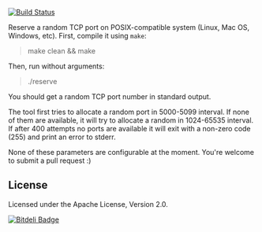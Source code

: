 [![Build Status](https://travis-ci.org/yegor256/random-tcp-port.svg?branch=master)](https://travis-ci.org/yegor256/random-tcp-port)

Reserve a random TCP port on POSIX-compatible system (Linux, Mac OS, Windows, etc). First, compile
it using `make`:

> make clean && make

Then, run without arguments:

> ./reserve

You should get a random TCP port number in standard output.

The tool first tries to allocate a random port in 5000-5099 interval. If
none of them are available, it will try to allocate a random in 1024-65535
interval. If after 400 attempts no ports are available it will exit
with a non-zero code (255) and print an error to stderr.

None of these parameters are configurable at the moment. You're welcome
to submit a pull request :)

## License

Licensed under the Apache License, Version 2.0.


[![Bitdeli Badge](https://d2weczhvl823v0.cloudfront.net/yegor256/random-tcp-port/trend.png)](https://bitdeli.com/free "Bitdeli Badge")

